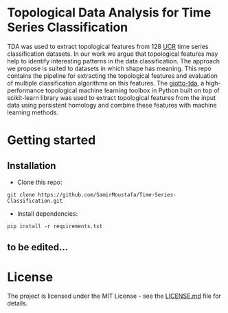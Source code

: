 # Topological Data Analysis for Time Series Classification
TDA was used to extract topological features from 128 [UCR](http://www.timeseriesclassification.com) time series classification datasets. In our work we argue that topological features may help to identify interesting patterns in the data classification. The approach we propose is suited to datasets in which shape has meaning. This repo contains the pipeline for extracting the topological features and evaluation of multiple classification algorithms on this features. The [giotto-tda](https://github.com/giotto-ai/giotto-tda), a high-performance topological machine learning toolbox in Python built on top of scikit-learn library was used to extract topological features from the input data using persistent homology and combine these features with machine learning methods. 
# Getting started
## Installation
* Clone this repo: 
```
git clone https://github.com/SamirMoustafa/Time-Series-Classification.git
```
* Install dependencies:
```
pip install -r requirements.txt
```

## to be edited...  







# License
The project is licensed under the MIT License - see the [LICENSE.md](LICENSE.md) file for details.

